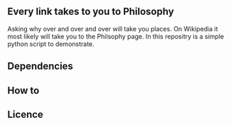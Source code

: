 ## Every link takes to you to Philosophy

Asking why over and over and over will take you places. On Wikipedia it most likely will take you to the Philsophy page. In this repositry is a simple python script to demonstrate.

## Dependencies

## How to

## Licence
